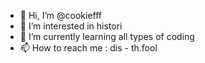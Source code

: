- 👋 Hi, I’m @cookiefff
- 👀 I’m interested in histori 
- 🌱 I’m currently learning all types of coding
- 📫 How to reach me : dis - th.fool
<!---
cookiefff/cookiefff is a ✨ special ✨ repository because its `README.md` (this file) appears on your GitHub profile.
You can click the Preview link to take a look at your changes.
--->
